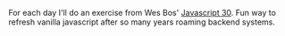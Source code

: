 For each day I'll do an exercise from Wes Bos' [Javascript 30](https://javascript30.com/).
Fun way to refresh vanilla javascript after so many years roaming backend systems.
